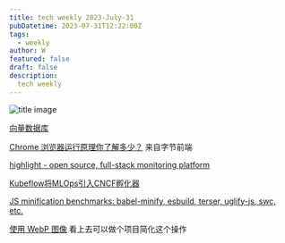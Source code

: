 ```yaml
---
title: tech weekly 2023-July-31
pubDatetime: 2023-07-31T12:22:00Z
tags:
  - weekly
author: W
featured: false
draft: false
description:
  tech weekly
---
```


![title image](https://images.unsplash.com/photo-1487017159836-4e23ece2e4cf?ixlib=rb-4.0.3&ixid=M3wxMjA3fDB8MHxwaG90by1wYWdlfHx8fGVufDB8fHx8fA%3D%3D&auto=format&fit=crop&w=1471&q=80)

[向量数据库](https://guangzhengli.com/blog/zh/vector-database/)

[Chrome 浏览器运行原理你了解多少？](https://mp.weixin.qq.com/s/wjrcO2Ej7BEThWVsCnXEtA) 来自字节前端

[highlight - open source, full-stack monitoring platform](https://github.com/highlight/highlight)

[Kubeflow将MLOps引入CNCF孵化器](https://mp.weixin.qq.com/s/8bZr2Edmyh-unE5ghIBhJg)

[JS minification benchmarks: babel-minify, esbuild, terser, uglify-js, swc, etc.](https://github.com/privatenumber/minification-benchmarks)

[使用 WebP 图像](https://web.dev/serve-images-webp/) 看上去可以做个项目简化这个操作
